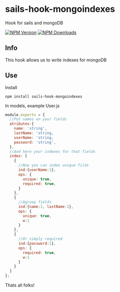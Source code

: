 # sails-hook-mongoindexes
Hook for sails and mongoDB

  [![NPM Version][npm-image]][npm-url]
  [![NPM Downloads][downloads-image]][downloads-url]

## Info
This hook allows us to write indexes for mongoDB 

## Use
Install
~~~
npm install sails-hook-mongoindexes
~~~

In models, example User.js

~~~js
module.exports = {
  //Put names on your fields
  atributes:{
    name: 'string',
    lastName: 'string,
    userName: 'string,
    password: 'string',    
  },
  //And here your indexes for that fields
  index: [
    {
      //Now you can index unique filds
      ind:{userName:1},
      ops: {
        unique: true,
        required: true,
      }
    },
    {
      //Agruop fields
      ind:{name:1, lastName:1},
      ops: {
        unique: true,
        w:1
      }
    },
    {
      //Or simply required
      ind:{password:1},
      ops: {
        required: true,
        w:1
      }
    }
  ]
};
~~~

Thats all folks!

[npm-image]: https://img.shields.io/npm/v/sails-hook-mongoindexes.svg
[npm-url]: https://npmjs.org/package/sails-hook-mongoindexes
[downloads-image]: https://img.shields.io/npm/dm/sails-hook-mongoindexes.svg
[downloads-url]: https://npmjs.org/package/sails-hook-mongoindexes